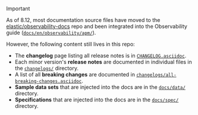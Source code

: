 > [!IMPORTANT]
> As of 8.12, most documentation source files have moved to the [elastic/observability-docs](https://github.com/elastic/observability-docs) repo and been integrated into the Observability guide ([`docs/en/observability/apm/`](https://github.com/elastic/observability-docs/tree/main/docs/en/observability/apm)).
>
> However, the following content still lives in this repo:
>
> * The **changelog** page listing all release notes is in [`CHANGELOG.asciidoc`](/CHANGELOG.asciidoc).
> * Each minor version's **release notes** are documented in individual files in the [`changelogs/`](/changelogs/) directory.
> * A list of all **breaking changes** are documented in [`changelogs/all-breaking-changes.asciidoc`](/changelogs/all-breaking-changes.asciidoc).
> * **Sample data sets** that are injected into the docs are in the [`docs/data/`](/docs/data/) directory.
> * **Specifications** that are injected into the docs are in the [`docs/spec/`](/docs/spec/) directory.
